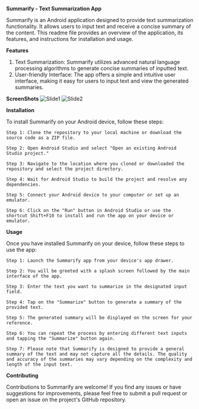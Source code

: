 **Summarify - Text Summarization App**

Summarify is an Android application designed to provide text summarization functionality. 
It allows users to input text and receive a concise summary of the content. This readme file provides an overview of the application, its features, and instructions for installation and usage.

**Features**

1) Text Summarization: Summarify utilizes advanced natural language processing algorithms to generate concise summaries of inputted text.
2) User-friendly Interface: The app offers a simple and intuitive user interface, making it easy for users to input text and view the generated summaries.

**ScreenShots**
![Slide1](https://github.com/Shashankappu/summarify/assets/50190738/fdcbf8bb-097f-4b0a-a1c0-4743cc60f64e)
![Slide2](https://github.com/Shashankappu/summarify/assets/50190738/d30f7047-f803-4fd0-8ab6-aa05fa0c5143)


**Installation**

To install Summarify on your Android device, follow these steps:

    Step 1: Clone the repository to your local machine or download the source code as a ZIP file.

    Step 2: Open Android Studio and select "Open an existing Android Studio project."

    Step 3: Navigate to the location where you cloned or downloaded the repository and select the project directory.
  
    Step 4: Wait for Android Studio to build the project and resolve any dependencies.
  
    Step 5: Connect your Android device to your computer or set up an emulator.
  
    Step 6: Click on the "Run" button in Android Studio or use the shortcut Shift+F10 to install and run the app on your device or emulator.

**Usage**

Once you have installed Summarify on your device, follow these steps to use the app:

    Step 1: Launch the Summarify app from your device's app drawer.
  
    Step 2: You will be greeted with a splash screen followed by the main interface of the app.
  
    Step 3: Enter the text you want to summarize in the designated input field.
  
    Step 4: Tap on the "Summarize" button to generate a summary of the provided text.
  
    Step 5: The generated summary will be displayed on the screen for your reference.
  
    Step 6: You can repeat the process by entering different text inputs and tapping the "Summarize" button again.
  
    Step 7: Please note that Summarify is designed to provide a general summary of the text and may not capture all the details. The quality and accuracy of the summaries may vary depending on the complexity and length of the input text.


**Contributing**

Contributions to Summarify are welcome! If you find any issues or have suggestions for improvements, please feel free to submit a pull request or open an issue on the project's GitHub repository.
